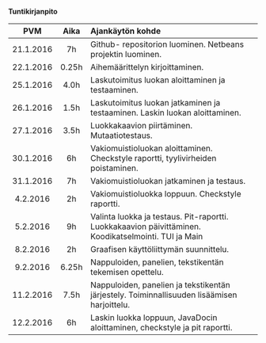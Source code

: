 
**Tuntikirjanpito**

|PVM| Aika|  Ajankäytön kohde|
|:----------:|:--------:|:-------------------------------------------------------------|
|21.1.2016|   7h   |Github- repositorion luominen. Netbeans projektin luominen.|
|22.1.2016|  0.25h  | Aihemäärittelyn kirjoittaminen.|
|25.1.2016|  4.0h  | Laskutoimitus luokan aloittaminen ja testaaminen.|
|26.1.2016|  1.5h  | Laskutoimitus luokan jatkaminen ja testaaminen. Laskin luokan aloittaminen.|
|27.1.2016|  3.5h  | Luokkakaavion piirtäminen. Mutaatiotestaus.|
|30.1.2016|  6h  | Vakiomuistioluokan aloittaminen. Checkstyle raportti, tyylivirheiden poistaminen.|
|31.1.2016|  7h  | Vakiomuistioluokan jatkaminen ja testaus.|
|4.2.2016|  2h  | Vakiomuistioluokka loppuun. Checkstyle raportti.|
|5.2.2016|  9h  | Valinta luokka ja testaus. Pit-raportti. Luokkakaavion päivittäminen. Koodikatselmointi. TUI ja Main|
|8.2.2016|  2h  | Graafisen käyttöliittymän suunnittelu.|
|9.2.2016|  6.25h  | Nappuloiden, panelien, tekstikentän tekemisen opettelu.|
|11.2.2016|  7.5h  | Nappuloiden, panelien ja tekstikentän järjestely. Toiminnallisuuden lisäämisen harjoittelu.|
|12.2.2016|  6h  | Laskin luokka loppuun, JavaDocin aloittaminen, checkstyle ja pit raportti.|
